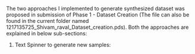 The two approaches I implemented to generate synthesized dataset was proposed in submission of Phase 1 - Dataset Creation (The file can also be found in the current folder named 1217135725_Shivam_raval_Dataset_creation.pds). Both the approaches are explained in below sub-sections:

1. Text Spinner to generate new samples:
